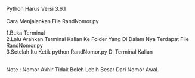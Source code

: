 Python Harus Versi 3.6.1 <br>
<br>
Cara Menjalankan File RandNomor.py <br>

1.Buka Terminal <br>
2.Lalu Arahkan Terminal Kalian Ke Folder Yang Di Dalam Nya Terdapat File RandNomor.py <br>
3.Setelah Itu Ketik python RandNomor.py Di Terminal Kalian <br> <br>

Note : Nomor Akhir Tidak Boleh Lebih Besar Dari Nomor Awal.


